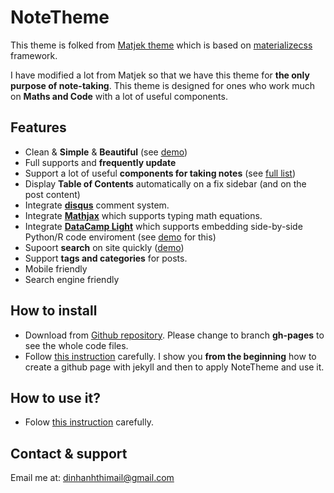 # NoteTheme

This theme is folked from [Matjek theme](https://shawnteoh.github.io/matjek/) which is based on [materializecss](https://materializecss.com/) framework.

I have modified a lot from Matjek so that we have this theme for **the only purpose of note-taking**. This theme is designed for ones who work much on **Maths and Code** with a lot of useful components.


## Features

- Clean & **Simple** & **Beautiful** (see [demo](https://dinhanhthi.github.io/NoteTheme/))
- Full supports and **frequently update**
- Support a lot of useful **components for taking notes** (see [full list](http://dinhanhthi.github.io/NoteTheme/how-to-use-notetheme))
- Display **Table of Contents** automatically on a fix sidebar (and on the post content)
- Integrate **[disqus](http://disqus.com)** comment system.
- Integrate **[Mathjax](https://www.mathjax.org/)** which supports typing math equations.
- Integrate **[DataCamp Light](https://github.com/datacamp/datacamp-light)** which supports embedding side-by-side Python/R code enviroment (see [demo](https://cdn.datacamp.com/dcl-react/standalone-example.html) for this)
- Supoort **search** on site quickly ([demo](http://dinhanhthi.github.io/NoteTheme/search?q=welcome))
- Support **tags and categories** for posts.
- Mobile friendly
- Search engine friendly


## How to install

- Download from [Github repository](https://github.com/dinhanhthi/NoteTheme). Please change to branch **gh-pages** to see the whole code files.
- Follow [this instruction](https://dinhanhthi.github.io/how-to-install-notetheme) carefully. I show you **from the beginning** how to create a github page with jekyll and then to apply NoteTheme and use it.


## How to use it?

- Folow [this instruction](http://dinhanhthi.github.io/NoteTheme/how-to-use-notetheme) carefully.


## Contact & support

Email me at: [dinhanhthimail@gmail.com](http://disqus.com)